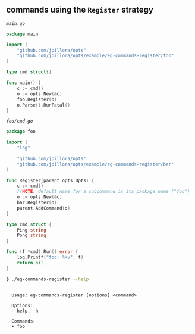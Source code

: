 ## commands using the `Register` strategy

_`main.go`_

<!--tmpl,chomp,code=go:cat main.go -->
``` go 
package main

import (
	"github.com/jpillora/opts"
	"github.com/jpillora/opts/example/eg-commands-register/foo"
)

type cmd struct{}

func main() {
	c := cmd{}
	o := opts.New(&c)
	foo.Register(o)
	o.Parse().RunFatal()
}
```
<!--/tmpl-->

_`foo/cmd.go`_

<!--tmpl,chomp,code=go:cat foo/cmd.go -->
``` go 
package foo

import (
	"log"

	"github.com/jpillora/opts"
	"github.com/jpillora/opts/example/eg-commands-register/bar"
)

func Register(parent opts.Opts) {
	c := cmd{}
	//NOTE: default name for a subcommand is its package name ("foo")
	o := opts.New(&c)
	bar.Register(o)
	parent.AddCommand(o)
}

type cmd struct {
	Ping string
	Pong string
}

func (f *cmd) Run() error {
	log.Printf("foo: %+v", f)
	return nil
}
```
<!--/tmpl-->

```sh
$ ./eg-commands-register --help
```

<!--tmpl,chomp,code=plain:go build -o eg-commands-register && ./eg-commands-register --help ; rm eg-commands-register -->
``` plain 

  Usage: eg-commands-register [options] <command>

  Options:
  --help, -h

  Commands:
  • foo

```
<!--/tmpl-->
